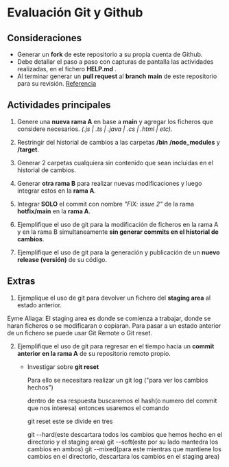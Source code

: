 # Evaluación Git y Github

## Consideraciones

- Generar un **fork** de este repositorio a su propia cuenta de Github.
- Debe detallar el paso a paso con capturas de pantalla las actividades realizadas, en el fichero **HELP.md** .
- Al terminar generar un **pull request** al **branch** **main** de este repositorio para su revisión. [Referencia](https://www.youtube.com/watch?v=BPns9r76vSI)

## Actividades principales

1. Genere una **nueva rama A** en base a **main** y agregar los ficheros que considere necesarios. *(.js | .ts | .java | .cs | .html | etc)*.

2. Restringir del historial de cambios a las carpetas **/bin** **/node_modules** y **/target**.

3. Generar 2 carpetas cualquiera sin contenido que sean incluidas en el historial de cambios.

4. Generar **otra rama B** para realizar nuevas modificaciones y luego integrar estos en la **rama A**.

5. Integrar **SOLO** el commit con nombre *"FIX: issue 2"* de la rama **hotfix/main** en la **rama A**.

6. Ejemplifique el uso de git para la modificación de ficheros en la rama A y en la rama B simultaneamente **sin generar commits en el historial de cambios**.

7. Ejemplifique el uso de git para la generación y publicación de un **nuevo release (versión)** de su código.

## Extras

1. Ejemplique el uso de git para devolver un fichero del **staging area** al estado anterior.

Eyme Aliaga:
  El staging area es donde se comienza a trabajar, donde se haran ficheros o se modificaran o copiaran.
  Para pasar a un estado anterior de un fichero se puede usar Git Remote o Git reset.
    

2. Ejemplifique el uso de git para regresar en el tiempo hacia un **commit anterior en la rama A** de su repositorio remoto propio.

    - Investigar sobre **git reset**

      Para ello se necesitara realizar un 
      git log ("para ver los cambios hechos")

       dentro de esa respuesta buscaremos el hash(o numero del commit que nos interesa)
     entonces usaremos el comando

      git reset este se divide en tres 
       
        git --hard(este descartara todos los cambios que hemos hecho en el directorio y el staging area)
        git --soft(este por su lado mantedra los cambios en ambos)
        git --mixed(para este mientras que mantiene los cambios en el directorio, descartara los cambios en el staging area)

        